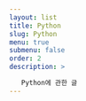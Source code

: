 ```yaml
---
layout: list
title: Python
slug: Python
menu: true
submenu: false
order: 2
description: >

   Python에 관한 글
---
```

